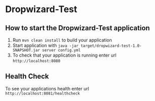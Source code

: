 # Dropwizard-Test

How to start the Dropwizard-Test application
---

1. Run `mvn clean install` to build your application
1. Start application with `java -jar target/dropwizard-test-1.0-SNAPSHOT.jar server config.yml`
1. To check that your application is running enter url `http://localhost:8080`

Health Check
---

To see your applications health enter url `http://localhost:8081/healthcheck`
